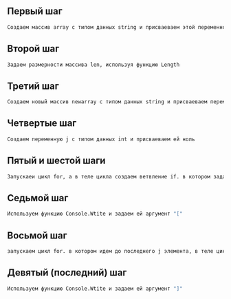 ## Первый шаг

```sh
Создаем массив array с типом данных string и присваеваем этой переменной массив с пятью элементами
```
## Второй шаг

```sh
Задаем размерности массива len, используя функцию Length
```
## Третий шаг 

```sh
Создаем новый массив newarray c типом данных string и присваеваем переменной newarray массив с заданным размером len
```
## Четвертые шаг

```sh
Создаем переменную j с типом данных int и присваеваем ей ноль
```
## Пятый и шестой шаги

```sh
Запускаеи цикл for, а в теле цикла создаем ветвление if. в котором задаем условие при котором i элемент массива array с размером Length не должен быть больше, либо равен трём. В теле ветвления присваиваем j элементу массива newarray i элемент массива array, затем накапливаем j элементы в массиве newarray и закрываем тело ветвления, а затем тело цикла
```
## Седьмой шаг

```sh
Используем функцию Console.Wtite и задаем ей аргумент "["
```
## Восьмой шаг

```sh
запускаем цикл for. в котором идем до последнего j элемента, в теле цикла используем функцию Console.Wtite, которая выводит элементы массива newarray, затем создаем ветвление if. в котором прописываем условие при котором i строго не равен j-1 и в теле ветвления используем функцию Console.Wtite, которая выводит символ "," между элементами
```
## Девятый (последний) шаг

```sh
Используем функцию Console.Wtite и задаем ей аргумент "]"
```

